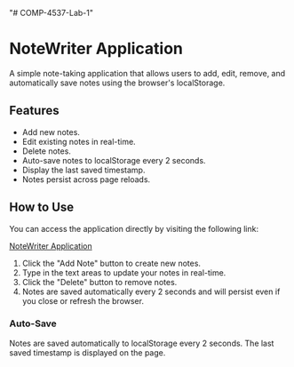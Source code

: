 "# COMP-4537-Lab-1" 
# NoteWriter Application

A simple note-taking application that allows users to add, edit, remove, and automatically save notes using the browser's localStorage.

## Features

- Add new notes.
- Edit existing notes in real-time.
- Delete notes.
- Auto-save notes to localStorage every 2 seconds.
- Display the last saved timestamp.
- Notes persist across page reloads.

## How to Use

You can access the application directly by visiting the following link:

[NoteWriter Application](https://comp-4537-lab-1-eta.vercel.app/)

1. Click the "Add Note" button to create new notes.
2. Type in the text areas to update your notes in real-time.
3. Click the "Delete" button to remove notes.
4. Notes are saved automatically every 2 seconds and will persist even if you close or refresh the browser.

### Auto-Save
Notes are saved automatically to localStorage every 2 seconds. The last saved timestamp is displayed on the page.
